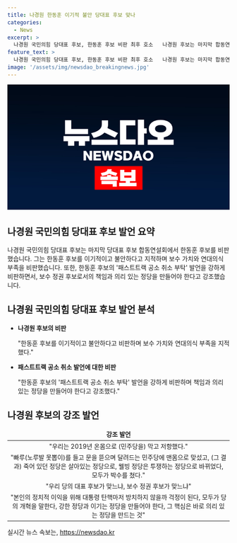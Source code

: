 ```yaml
---
title: 나경원 한동훈 이기적 불안 당대표 후보 맞나
categories:
  - News
excerpt: >
  나경원 국민의힘 당대표 후보, 한동훈 후보 비판 최후 호소   나경원 후보는 마지막 합동연설회에서 한 후보를 겨냥하며 보수 가치와 연대의식이 없는 당대표에 당 맡길 수 없다고 강조했습니다. 한 후보를 향해 패스트트랙 공소 취소 부탁 발언을 비판하며 의리 있는 정당을 만들어야 한다고 강조했습니다. 한 후보의 정치적 행보와 보수 정권 후보의 적합성을 논의하며 개혁을 촉구하였습니다.
feature_text: >
  나경원 국민의힘 당대표 후보, 한동훈 후보 비판 최후 호소   나경원 후보는 마지막 합동연설회에서 한 후보를 겨냥하며 보수 가치와 연대의식이 없는 당대표에 당 맡길 수 없다고 강조했습니다. 한 후보를 향해 패스트트랙 공소 취소 부탁 발언을 비판하며 의리 있는 정당을 만들어야 한다고 강조했습니다. 한 후보의 정치적 행보와 보수 정권 후보의 적합성을 논의하며 개혁을 촉구하였습니다.
image: '/assets/img/newsdao_breakingnews.jpg'
---
```


<p><img src="/assets/img/newsdao_breakingnews.jpg" alt="firstkoreanews 속보" /></p>

<h2 data-ke-size="size26">나경원 국민의힘 당대표 후보 발언 요약</h2>

<p data-ke-size="size16">나경원 국민의힘 당대표 후보는 마지막 당대표 후보 합동연설회에서 한동훈 후보를 비판했습니다. 그는 한동훈 후보를 이기적이고 불안하다고 지적하며 보수 가치와 연대의식 부족을 비판했습니다. 또한, 한동훈 후보의 '패스트트랙 공소 취소 부탁' 발언을 강하게 비판하면서, 보수 정권 후보로서의 책임과 의리 있는 정당을 만들어야 한다고 강조했습니다.</p>

<h2 data-ke-size="size26">나경원 국민의힘 당대표 후보 발언 분석</h2>

<ul>
<li><b>나경원 후보의 비판</b></li>
<p data-ke-size="size16">"한동훈 후보를 이기적이고 불안하다고 비판하며 보수 가치와 연대의식 부족을 지적했다."</p>
<li><b>패스트트랙 공소 취소 발언에 대한 비판</b></li>
<p data-ke-size="size16">"한동훈 후보의 '패스트트랙 공소 취소 부탁' 발언을 강하게 비판하며 책임과 의리 있는 정당을 만들어야 한다고 강조했다."</p>
</ul>

<h2 data-ke-size="size26">나경원 후보의 강조 발언</h2>

<table>
<thead>
<tr>
<td style="text-align: center; height: 17px;"><b>강조 발언</b></td>
</tr>
</thead>
<tbody>
<tr>
<td style="text-align: center; height: 17px;">"우리는 2019년 온몸으로 (민주당을) 막고 저항했다."</td>
</tr>
<tr>
<td style="text-align: center; height: 17px;">"빠루(노루발 못뽑이)를 들고 문을 뜯으며 달려드는 민주당에 맨몸으로 맞섰고, (그 결과) 죽어 있던 정당은 살아있는 정당으로, 웰빙 정당은 투쟁하는 정당으로 바뀌었다, 모두가 박수를 쳤다."</td>
</tr>
<tr>
<td style="text-align: center; height: 17px;">"우리 당의 대표 후보가 맞느냐, 보수 정권 후보가 맞느냐"</td>
</tr>
<tr>
<td style="text-align: center; height: 17px;">"본인의 정치적 이익을 위해 대통령 탄핵마저 방치하지 않을까 걱정이 된다, 모두가 당의 개혁을 말한다, 강한 정당과 이기는 정당을 만들어야 한다, 그 핵심은 바로 의리 있는 정당을 만드는 것"</td>
</tr>
</tbody>
</table>
실시간 뉴스 속보는, <a href="https://newsdao.kr" rel="dofollow">https://newsdao.kr</a>


